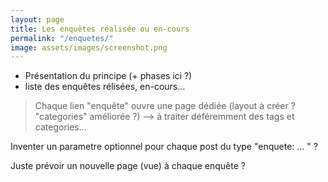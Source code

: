 ```yaml
---
layout: page
title: Les enquêtes réalisée ou en-cours
permalink: "/enquetes/"
image: assets/images/screenshot.png
---
```


- Présentation du principe (+ phases ici ?)
- liste des enquêtes rélisées, en-cours...

> Chaque lien "enquête" ouvre une page dédiée (layout à créer ? "categories" améliorée ?) --> à traiter déféremment des tags et categories...

Inventer un parametre optionnel pour chaque post du type "enquete: ... " ?

Juste prévoir un nouvelle page (vue) à chaque enquête ?
